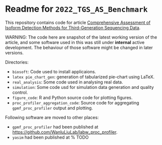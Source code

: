 # Readme for `2022_TGS_AS_Benchmark`

This repository contains code for article [Comprehensive Assessment of Isoform Detection Methods for Third-Generation Sequencing Data](https://doi.org/10.21203/rs.3.rs-2156731/v1).

WARNING: The code here are snapshot of the latest working version of the article, and some software used in this was still under **internal** active development. The behaviour of those software might be changed in later versions.

Directories:

- `biosoft`: Code used to install applicaions.
- `latex pie_chart_gen`: generation of tabularized pie-chart using LaTeX.
- `real_analysis`: Some code used in analysing real data.
- `simulation`: Some code usd for simulation data generation and quality control.
- `figure_code`: R and Python source code for plotting figures.
- `proc_profiler_aggregation_code`: Source code for aggregating `gpmf_proc_profiler` output and plotting.

Following software are moved to other places:

- `gpmf_proc_profiler` had been published at <https://github.com/WanluLiuLab/labw_proc_profiler>.
- `yasim` had been published at
% TODO
